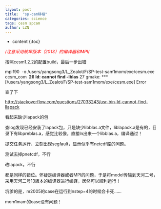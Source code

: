 ```yaml
---
layout: post
title:  "sp-cam移植" 
categories: science
tags: cesm spcam
author: LZN
---
```


* content
{:toc}

<span style="color: #ff0000;">/*注意采用较早版本（2013）的编译器和MPI*/</span>

按照cesm1.2.2的配置build，最后一步出错

mpif90  -o /users/yangsong3/L_Zealot/F/SP-test-sam1mom/exe/cesm.exe ccsm_com
<strong> 26 ld: cannot find -lblas</strong>
27 gmake: *** [/users/yangsong3/L_Zealot/F/SP-test-sam1mom/exe/cesm.exe] Error

查了下

http://stackoverflow.com/questions/27033243/usr-bin-ld-cannot-find-llapack

看起来缺少lapack的包

查log发现已经安装了lapack包，只是缺少libblas.a文件，liblapack.a是有的，目录下有libpreblas.a，感觉比较像，直接ln出来一个libblas.a，编译通过！

提交任务运行，立刻出现segfault，显示似乎有netcdf库的问题。

测试去掉pnetcdf，不行

改lapack，不行

都是同样的错位。怀疑是编译器或者MPI的问题，于是将model传输到天河二号，采用天河二号13版本的编译器进行编译，居然可以顺利运行！

坑爹的是，m2005的case在运行到nstep=4的时候会卡死……

mom1mam的case没有问题！
